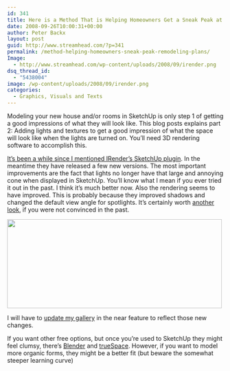 ```yaml
---
id: 341
title: Here is a Method That is Helping Homeowners Get a Sneak Peak at Their Remodeling Plans
date: 2008-09-26T10:00:31+00:00
author: Peter Backx
layout: post
guid: http://www.streamhead.com/?p=341
permalink: /method-helping-homeowners-sneak-peak-remodeling-plans/
Image:
  - http://www.streamhead.com/wp-content/uploads/2008/09/irender.png
dsq_thread_id:
  - "5438004"
image: /wp-content/uploads/2008/09/irender.png
categories:
  - Graphics, Visuals and Texts
---
```

Modeling your new house and/or rooms in SketchUp is only step 1 of getting a good impressions of what they will look like. This blog posts explains part 2: Adding lights and textures to get a good impression of what the space will look like when the lights are turned on. You&#8217;ll need 3D rendering software to accomplish this.

<a title="More fun with free 3D tools - Materials" href="http://www.streamhead.com/more-fun-with-free-3d-tools-materials/" target="_blank">It&#8217;s been a while since I mentioned IRender&#8217;s SketchUp plugin</a>. In the meantime they have released a few new versions. The most important improvements are the fact that lights no longer have that large and annoying cone when displayed in SketchUp. You&#8217;ll know what I mean if you ever tried it out in the past. I think it&#8217;s much better now. Also the rendering seems to have improved. This is probably because they improved shadows and changed the default view angle for spotlights. It&#8217;s certainly worth <a title="IRender nXt" href="http://wiki.renderplus.com/index.php?title=IRender_nXt" target="_blank">another look</a>, if you were not convinced in the past.

[<img class="alignnone size-full wp-image-343" title="New test render using latest IRender version" src="http://www.streamhead.com/wp-content/uploads/2008/09/newirender.png" alt="" width="500" height="207" srcset="http://www.streamhead.com/wp-content/uploads/2008/09/newirender.png 1440w, http://www.streamhead.com/wp-content/uploads/2008/09/newirender-300x124.png 300w" sizes="(max-width: 500px) 100vw, 500px" />](http://www.streamhead.com/wp-content/uploads/2008/09/newirender.png)

I will have to <a title="Peter Backx's 3D rendering portfolio" href="http://www.streamhead.com/model/" target="_blank">update my gallery</a> in the near feature to reflect those new changes.

If you want other free options, but once you&#8217;re used to SketchUp they might feel clumsy, there&#8217;s <a title="blender.org" href="http://www.blender.org/" target="_blank">Blender</a> and <a title="3D Modeling Software - trueSpace" href="http://www.caligari.com/" target="_blank">trueSpace</a>. However, if you want to model more organic forms, they might be a better fit (but beware the somewhat steeper learning curve)

<!-- AddThis Advanced Settings generic via filter on the_content -->

<!-- AddThis Share Buttons generic via filter on the_content -->